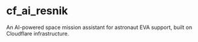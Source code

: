 # cf_ai_resnik
 An AI-powered space mission assistant for astronaut EVA support, built on Cloudflare infrastructure.
